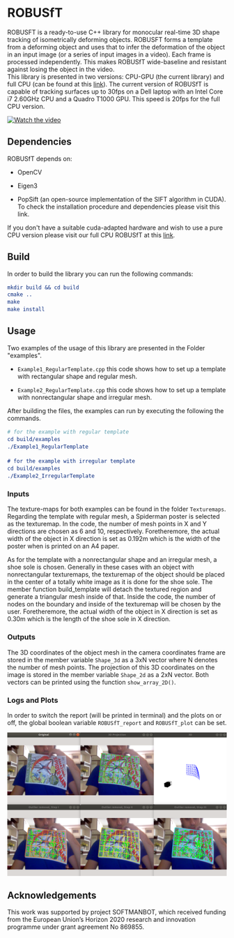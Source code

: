 # ROBUSfT

ROBUSFT is a ready-to-use C++ library for monocular real-time 3D shape tracking of isometrically deforming objects. 
ROBUSFT forms a template from a deforming object and uses that to infer the deformation of the object in an input image (or a series of input images in a video). Each frame is processed independently. This makes ROBUSfT wide-baseline and resistant against losing the object in the video.  
This library is presented in two versions: CPU-GPU (the current library) and full CPU (can be found at this [link](https://github.com/mrshetab/ROBUSfT_fullCPU)).
The current version of ROBUSfT is capable of tracking surfaces up to 30fps on a Dell laptop with an Intel Core i7 2.60GHz CPU and a Quadro T1000 GPU. This speed is 20fps for the full CPU version. 

[![Watch the video](https://github.com/mrshetab/ROBUSfT_fullCPU/blob/main/Screenshots/ksnip_20230110-174055.png?raw=true)](https://www.youtube.com/watch?v=OgHNf0QGo_E)


## Dependencies

ROBUSfT depends on:

* OpenCV 

* Eigen3 

* PopSift (an open-source implementation of the SIFT algorithm in CUDA). To check the installation procedure and dependencies please visit this link. 

If you don't have a suitable cuda-adapted hardware and wish to use a pure CPU version please visit our full CPU ROBUSfT at this [link](https://github.com/mrshetab/ROBUSfT_fullCPU).  

## Build

In order to build the library you can run the following commands:

```cmake
mkdir build && cd build
cmake ..
make
make install
```
## Usage

Two examples of the usage of this library are presented in the Folder "examples". 

* `Example1_RegularTemplate.cpp` this code shows how to set up a template with rectangular shape and regular mesh.

* `Example2_RegularTemplate.cpp` this code shows how to set up a template with nonrectangular shape and irregular mesh.

After building the files, the examples can run by executing the following the commands.

```cmake
# for the example with regular template
cd build/examples
./Example1_RegularTemplate

# for the example with irregular template
cd build/examples
./Example2_IrregularTemplate
```

### Inputs

The texture-maps for both examples can be found in the folder `Texturemaps`. 
Regarding the template with regular mesh, a Spiderman poster is selected as the texturemap. In the code, the number of mesh points in X and Y directions are chosen as 6 and 10, respectively. Foretheremore, the actual width of the object in X direction is set as 0.192m which is the width of the poster when is printed on an A4 paper.

As for the template with a nonrectangular shape and an irregular mesh, a shoe sole is chosen. Generally in these cases with an object with nonrectangular texturemaps, the texturemap of the object should be placed in the center of a totally white image as it is done for the shoe sole. The member function build_template will detach the textured region and generate a triangular mesh inside of that. Inside the code, the number of nodes on the boundary and inside of the texturemap will be chosen by the user. Foretheremore, the actual width of the object in X direction is set as 0.30m which is the length of the shoe sole in X direction.

### Outputs

The 3D coordinates of the object mesh in the camera coordinates frame are stored in the member variable `Shape_3d` as a 3xN vector where N denotes the number of mesh points. The projection of this 3D coordinates on the image is stored in the member variable `Shape_2d` as a 2xN vector. Both vectors can be printed using the function `show_array_2D()`. 

### Logs and Plots

In order to switch the report (will be printed in terminal) and the plots on or off, the global boolean variable `ROBUSfT_report` and `ROBUSfT_plot` can be set. 

![alt text](https://github.com/mrshetab/ROBUSfT_fullCPU/blob/main/Screenshots/Regular.png?raw=true)


## Acknowledgements

This work was supported by project SOFTMANBOT, which received funding from the European Union’s Horizon 2020 research and innovation programme under grant agreement No 869855.
